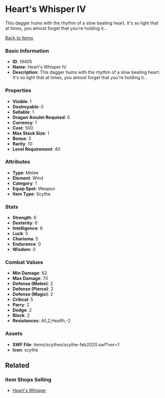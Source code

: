 # Heart's Whisper IV

This dagger hums with the rhythm of a slow beating heart. It's so light that at times, you almost forget that you're holding it...

[Back to Items](../items.md)

### Basic Information

- **ID**: 19405
- **Name**: Heart&#039;s Whisper IV
- **Description**: This dagger hums with the rhythm of a slow beating heart. It&#039;s so light that at times, you almost forget that you&#039;re holding it...

### Properties

- **Visible**: 1
- **Destroyable**: 0
- **Sellable**: 1
- **Dragon Amulet Required**: 0
- **Currency**: 1
- **Cost**: 500
- **Max Stack Size**: 1
- **Bonus**: 5
- **Rarity**: 10
- **Level Requirement**: 40

### Attributes

- **Type**: Melee
- **Element**: Wind
- **Category**: 1
- **Equip Spot**: Weapon
- **Item Type**: Scythe

### Stats

- **Strength**: 6
- **Dexterity**: 6
- **Intelligence**: 6
- **Luck**: 5
- **Charisma**: 5
- **Endurance**: 0
- **Wisdom**: 0

### Combat Values

- **Min Damage**: 62
- **Max Damage**: 70
- **Defense (Melee)**: 2
- **Defense (Pierce)**: 2
- **Defense (Magic)**: 2
- **Critical**: 5
- **Parry**: 2
- **Dodge**: 2
- **Block**: 2
- **Resistances**: All,2,Health,-2

### Assets

- **SWF File**: items/scythes/scythe-feb2020.swf?ver=1
- **Icon**: scythe

## Related

### Item Shops Selling

- [Heart's Whisper](../item-shops/657-heart-s-whisper.md)

